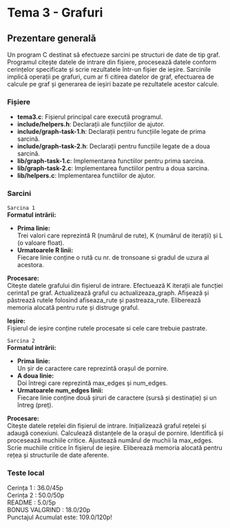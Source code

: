 # Tema 3 - Grafuri

## Prezentare generală
Un program C destinat să efectueze sarcini pe structuri de date de tip graf. Programul citește datele de intrare din fișiere, procesează datele conform cerințelor specificate și scrie rezultatele într-un fișier de ieșire. Sarcinile implică operații pe grafuri, cum ar fi citirea datelor de graf, efectuarea de calcule pe graf și generarea de ieșiri bazate pe rezultatele acestor calcule.

### Fișiere
* **tema3.c**: Fișierul principal care execută programul.
* **include/helpers.h**: Declarații ale funcțiilor de ajutor.
* **include/graph-task-1.h**: Declarații pentru funcțiile legate de prima sarcină.
* **include/graph-task-2.h**: Declarații pentru funcțiile legate de a doua sarcină.
* **lib/graph-task-1.c**: Implementarea functiilor pentru prima sarcina.
* **lib/graph-task-2.c**: Implementarea functiilor pentru a doua sarcina.
* **lib/helpers.c**: Implementarea functiilor de ajutor.

### Sarcini
`` Sarcina 1 ``     
<b>Formatul intrării:</b>
* <b> Prima linie:              </b>    
    Trei valori care reprezintă R (numărul de rute), K (numărul de iterații) și L (o valoare float).
* <b> Urmatoarele R linii:</b>                  
    Fiecare linie conține o rută cu nr. de tronsoane si gradul de uzura al acestora.                

<b> Procesare:            </b>        
    Citește datele grafului din fișierul de intrare.
    Efectuează K iterații ale funcției cerinta1 pe graf.
    Actualizează graful cu actualizeaza_graph.
    Afișează și păstrează rutele folosind afiseaza_rute și pastreaza_rute.
    Eliberează memoria alocată pentru rute și distruge graful.      

<b>Ieșire:</b>        
    Fișierul de ieșire conține rutele procesate si cele care trebuie pastrate.

`` Sarcina 2 ``     
<b>Formatul intrării:</b>
* <b>Prima linie:</b>       
    Un șir de caractere care reprezintă orașul de pornire.
* <b>A doua linie:</b>      
    Doi întregi care reprezintă max_edges și num_edges.
* <b>Urmatoarele num_edges linii:</b>       
    Fiecare linie conține două șiruri de caractere (sursă și destinație) și un întreg (preț).

<b>Procesare:</b>      
Citește datele rețelei din fișierul de intrare.
Inițializează graful rețelei și adaugă conexiuni.
Calculează distanțele de la orașul de pornire.
Identifică și procesează muchiile critice.
Ajustează numărul de muchii la max_edges.
Scrie muchiile critice în fișierul de ieșire.
Eliberează memoria alocată pentru rețea și structurile de date aferente.

### Teste local
Cerința 1 : 36.0/45p                    
Cerința 2 : 50.0/50p                    
README : 5.0/5p                         
BONUS VALGRIND : 18.0/20p               
Punctajul Acumulat este: 109.0/120p!    

